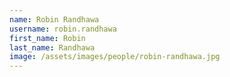 ```yaml
---
name: Robin Randhawa
username: robin.randhawa
first_name: Robin
last_name: Randhawa
image: /assets/images/people/robin-randhawa.jpg
---
```

